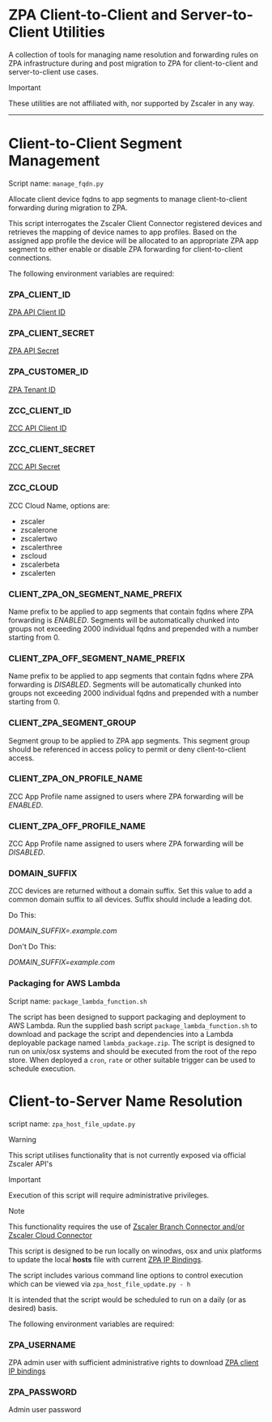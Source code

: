 # ZPA Client-to-Client and Server-to-Client Utilities

A collection of tools for managing name resolution and forwarding rules on ZPA infrastructure during and post migration to ZPA for client-to-client and server-to-client use cases.

> [!IMPORTANT]
> These utilities are not affiliated with, nor supported by Zscaler in any way.
----
# Client-to-Client Segment Management
Script name: `manage_fqdn.py`

Allocate client device fqdns to app segments to manage client-to-client forwarding during migration to ZPA.

This script interrogates the Zscaler Client Connector registered devices and retrieves the mapping of device names to app profiles. Based on the assigned app profile the device will be allocated to an appropriate ZPA app segment to either enable or disable ZPA forwarding for client-to-client connections.

The following environment variables are required:

### **ZPA_CLIENT_ID**

[ZPA API Client ID](https://admin.private.zscaler.com/#clientCredentials)

### **ZPA_CLIENT_SECRET**

[ZPA API Secret](https://admin.private.zscaler.com/#clientCredentials)

### **ZPA_CUSTOMER_ID**

[ZPA Tenant ID](https://admin.private.zscaler.com/#company)

### **ZCC_CLIENT_ID**

[ZCC API Client ID](https://help.zscaler.com/client-connector/adding-api-key)

### **ZCC_CLIENT_SECRET**

[ZCC API Secret](https://help.zscaler.com/client-connector/adding-api-key)

### **ZCC_CLOUD**

ZCC Cloud Name, options are:
 - zscaler
 - zscalerone
 - zscalertwo
 - zscalerthree
 - zscloud
 - zscalerbeta
 - zscalerten

### **CLIENT_ZPA_ON_SEGMENT_NAME_PREFIX**

Name prefix to be applied to app segments that contain fqdns where ZPA forwarding is *ENABLED*. Segments will be automatically chunked into groups not exceeding 2000 individual fqdns and prepended with a number starting from 0.

### **CLIENT_ZPA_OFF_SEGMENT_NAME_PREFIX**

Name prefix to be applied to app segments that contain fqdns where ZPA forwarding is *DISABLED*. Segments will be automatically chunked into groups not exceeding 2000 individual fqdns and prepended with a number starting from 0.

### **CLIENT_ZPA_SEGMENT_GROUP**

Segment group to be applied to ZPA app segments. This segment group should be referenced in access policy to permit or deny client-to-client access.

### **CLIENT_ZPA_ON_PROFILE_NAME**

ZCC App Profile name assigned to users where ZPA forwarding will be *ENABLED*.

### **CLIENT_ZPA_OFF_PROFILE_NAME**

ZCC App Profile name assigned to users where ZPA forwarding will be *DISABLED*.

### **DOMAIN_SUFFIX**

ZCC devices are returned without a domain suffix. Set this value to add a common domain suffix to all devices. Suffix should include a leading dot.

Do This:

*DOMAIN_SUFFIX=.example.com*

Don't Do This:

*DOMAIN_SUFFIX=example.com*

### Packaging for AWS Lambda
Script name: `package_lambda_function.sh`

The script has been designed to support packaging and deployment to AWS Lambda. Run the supplied bash script `package_lambda_function.sh` to download and package the script and dependencies into a Lambda deployable package named `lambda_package.zip`. The script is designed to run on unix/osx systems and should be executed from the root of the repo store. When deployed a `cron`, `rate` or other suitable trigger can be used to schedule execution.

# Client-to-Server Name Resolution
script name: `zpa_host_file_update.py`

> [!WARNING]
> This script utilises functionality that is not currently exposed via official Zscaler API's

> [!IMPORTANT]  
> Execution of this script will require administrative privileges.

> [!NOTE]
> This functionality requires the use of [Zscaler Branch Connector and/or Zscaler Cloud Connector](https://help.zscaler.com/zpa/understanding-server-client-connectivity)

This script is designed to be run locally on winodws, osx and unix platforms to update the local **hosts** file with current [ZPA IP Bindings](https://help.zscaler.com/zpa/about-ip-bindings).

The script includes various command line options to control execution which can be viewed via `zpa_host_file_update.py - h`

It is intended that the script would be scheduled to run on a daily (or as desired) basis.

The following environment variables are required:

### **ZPA_USERNAME**

ZPA admin user with sufficient administrative rights to download [ZPA client IP bindings](https://help.zscaler.com/zpa/about-ip-bindings)

### **ZPA_PASSWORD**

Admin user password

